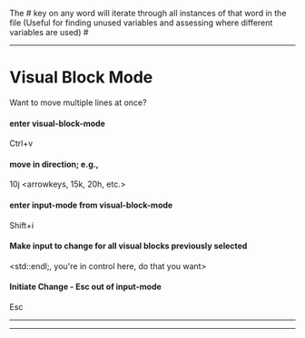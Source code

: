 The # key on any word will iterate through all instances of that word in the file
(Useful for finding unused variables and assessing where different variables are used)
\#

---
# Visual Block Mode
Want to move multiple lines at once?

#### enter visual-block-mode
Ctrl+v

#### move in direction; e.g., 
10j
\<arrowkeys, 15k, 20h, etc.>

#### enter input-mode from visual-block-mode 
Shift+i

#### Make input to change for all visual blocks previously selected
\<std::endl;, you're in control here, do that you want>

#### Initiate Change - Esc out of input-mode
Esc  

---

---
#
#
